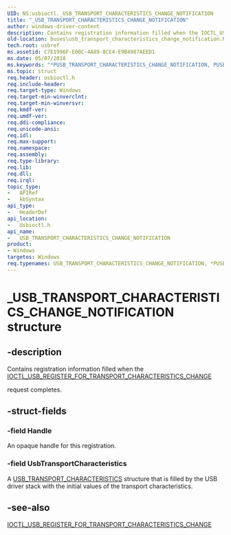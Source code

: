 ```yaml
---
UID: NS:usbioctl._USB_TRANSPORT_CHARACTERISTICS_CHANGE_NOTIFICATION
title: "_USB_TRANSPORT_CHARACTERISTICS_CHANGE_NOTIFICATION"
author: windows-driver-content
description: Contains registration information filled when the IOCTL_USB_REGISTER_FOR_TRANSPORT_CHARACTERISTICS_CHANGE request completes.
old-location: buses\usb_transport_characteristics_change_notification.htm
tech.root: usbref
ms.assetid: C7E1996F-E00C-4A89-8CE4-E9B4987AEED1
ms.date: 05/07/2018
ms.keywords: "*PUSB_TRANSPORT_CHARACTERISTICS_CHANGE_NOTIFICATION, PUSB_TRANSPORT_CHARACTERISTICS_CHANGE_NOTIFICATION, PUSB_TRANSPORT_CHARACTERISTICS_CHANGE_NOTIFICATION structure pointer [Buses], USB_TRANSPORT_CHARACTERISTICS_CHANGE_NOTIFICATION, USB_TRANSPORT_CHARACTERISTICS_CHANGE_NOTIFICATION structure [Buses], _USB_TRANSPORT_CHARACTERISTICS_CHANGE_NOTIFICATION, buses.usb_transport_characteristics_change_notification, usbioctl/PUSB_TRANSPORT_CHARACTERISTICS_CHANGE_NOTIFICATION, usbioctl/_USB_TRANSPORT_CHARACTERISTICS_CHANGE_NOTIFICATION"
ms.topic: struct
req.header: usbioctl.h
req.include-header: 
req.target-type: Windows
req.target-min-winverclnt: 
req.target-min-winversvr: 
req.kmdf-ver: 
req.umdf-ver: 
req.ddi-compliance: 
req.unicode-ansi: 
req.idl: 
req.max-support: 
req.namespace: 
req.assembly: 
req.type-library: 
req.lib: 
req.dll: 
req.irql: 
topic_type:
-	APIRef
-	kbSyntax
api_type:
-	HeaderDef
api_location:
-	Usbioctl.h
api_name:
-	USB_TRANSPORT_CHARACTERISTICS_CHANGE_NOTIFICATION
product:
- Windows
targetos: Windows
req.typenames: USB_TRANSPORT_CHARACTERISTICS_CHANGE_NOTIFICATION, *PUSB_TRANSPORT_CHARACTERISTICS_CHANGE_NOTIFICATION
---
```


# _USB_TRANSPORT_CHARACTERISTICS_CHANGE_NOTIFICATION structure


## -description


Contains registration information filled when the <a href="https://msdn.microsoft.com/4192501F-5A30-463C-924D-CD4F2C8C3764">IOCTL_USB_REGISTER_FOR_TRANSPORT_CHARACTERISTICS_CHANGE</a> 

request completes.


## -struct-fields




### -field Handle

An opaque handle for this registration.


### -field UsbTransportCharacteristics

A <a href="https://msdn.microsoft.com/56394A88-7231-4693-8DD1-C5C7586E490C">USB_TRANSPORT_CHARACTERISTICS</a> structure that is filled by the USB driver stack with the initial values of the transport characteristics. 



## -see-also




<a href="https://msdn.microsoft.com/4192501F-5A30-463C-924D-CD4F2C8C3764">IOCTL_USB_REGISTER_FOR_TRANSPORT_CHARACTERISTICS_CHANGE</a>
 

 

